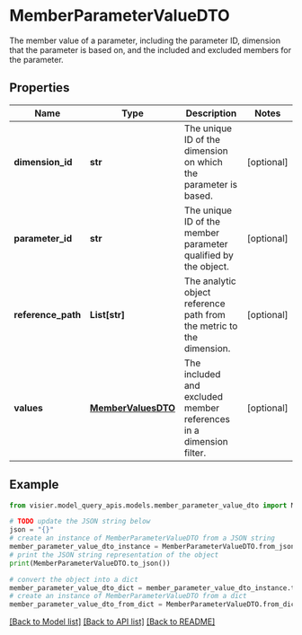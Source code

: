 # MemberParameterValueDTO

The member value of a parameter, including the parameter ID, dimension that the parameter is based on,  and the included and excluded members for the parameter.

## Properties

Name | Type | Description | Notes
------------ | ------------- | ------------- | -------------
**dimension_id** | **str** | The unique ID of the dimension on which the parameter is based. | [optional] 
**parameter_id** | **str** | The unique ID of the member parameter qualified by the object. | [optional] 
**reference_path** | **List[str]** | The analytic object reference path from the metric to the dimension. | [optional] 
**values** | [**MemberValuesDTO**](MemberValuesDTO.md) | The included and excluded member references in a dimension filter. | [optional] 

## Example

```python
from visier.model_query_apis.models.member_parameter_value_dto import MemberParameterValueDTO

# TODO update the JSON string below
json = "{}"
# create an instance of MemberParameterValueDTO from a JSON string
member_parameter_value_dto_instance = MemberParameterValueDTO.from_json(json)
# print the JSON string representation of the object
print(MemberParameterValueDTO.to_json())

# convert the object into a dict
member_parameter_value_dto_dict = member_parameter_value_dto_instance.to_dict()
# create an instance of MemberParameterValueDTO from a dict
member_parameter_value_dto_from_dict = MemberParameterValueDTO.from_dict(member_parameter_value_dto_dict)
```
[[Back to Model list]](../README.md#documentation-for-models) [[Back to API list]](../README.md#documentation-for-api-endpoints) [[Back to README]](../README.md)


